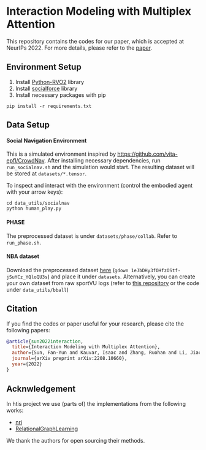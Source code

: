 # Interaction Modeling with Multiplex Attention 
This repository contains the codes for our paper, which is accepted at NeurIPs 2022. 
For more details, please refer to the [paper](https://arxiv.org/abs/1909.13165).

## Environment Setup
1. Install [Python-RVO2](https://github.com/sybrenstuvel/Python-RVO2) library
2. Install [socialforce](https://github.com/ChanganVR/socialforce) library
3. Install necessary packages with pip
```
pip install -r requirements.txt
```

## Data Setup

#### Social Navigation Environment ####
This is a simulated environment inspired by
https://github.com/vita-epfl/CrowdNav.
After installing necessary dependencies, run `run_socialnav.sh` and
the simulation would start. The resulting dataset will be stored at `datasets/*.tensor`.

To inspect and interact with the environment (control the embodied agent with
your arrow keys):
```
cd data_utils/socialnav
python human_play.py
```

#### PHASE ####
The preprocessed dataset is under `datasets/phase/collab`.
Refer to `run_phase.sh`.

#### NBA dataset ####
Download the preprocessed dataset [here](https://drive.google.com/file/d/1eJbDHy3fOHfzOStf-jSuYCz_YQloQU3s/view?usp=sharing) (`gdown 1eJbDHy3fOHfzOStf-jSuYCz_YQloQU3s`) and place it under `datasets`. 
Alternatively, you can create your own dataset from raw sportVU logs (refer to [this repository](https://github.com/linouk23/NBA-Player-Movements) or the code under `data_utils/bball`)



## Citation
If you find the codes or paper useful for your research, please cite the following papers:
```bibtex
@article{sun2022interaction,
  title={Interaction Modeling with Multiplex Attention},
  author={Sun, Fan-Yun and Kauvar, Isaac and Zhang, Ruohan and Li, Jiachen and Kochenderfer, Mykel and Wu, Jiajun and Haber, Nick},
  journal={arXiv preprint arXiv:2208.10660},
  year={2022}
}
```

## Acknwledgement 
In htis project we use (parts of) the implementations from the following works:

- [nri](https://github.com/ethanfetaya/NRI)
- [RelationalGraphLearning](https://github.com/ChanganVR/RelationalGraphLearning)

We thank the authors for open sourcing their methods.
